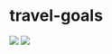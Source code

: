 # travel-goals

<image src="https://user-images.githubusercontent.com/97403287/198624441-53d4b6d3-1df9-4b44-b178-5d15d8b573ef.png" heigth="600">

<image src="https://user-images.githubusercontent.com/97403287/198625217-a405af61-3fd8-4d83-978a-b7d898f2bde5.png" heigth="600">

